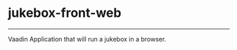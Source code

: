 jukebox-front-web
==============
---------

Vaadin Application that will run a jukebox in a browser.